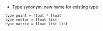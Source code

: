 - Type synonym: new name for existing type
```
type point = float * float
type vector = float list
type matrix = float list list
```